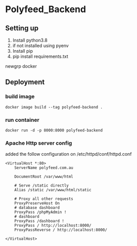 # Polyfeed_Backend

## Setting up

1. Install python3.8
2. if not installed using pyenv
3. Install pip
4. pip install requirements.txt

newgrp docker

## Deployment

### build image

```
docker image build --tag polyfeed-backend .
```

### run container

```
docker run -d -p 8000:8000 polyfeed-backend
```

### Apache Http server config

added the follow configuration on /etc/httpd/conf/httpd.conf

```
<VirtualHost *:80>
    ServerName polyfeed.com.au

    DocumentRoot /var/www/html

    # Serve /static directly
    Alias /static /var/www/html/static

    # Proxy all other requests
    ProxyPreserveHost On
    # database dashboard
    ProxyPass /phpMyAdmin !
    # dashboard
    ProxyPass /dashboard !
    ProxyPass / http://localhost:8000/
    ProxyPassReverse / http://localhost:8000/

</VirtualHost>
```
